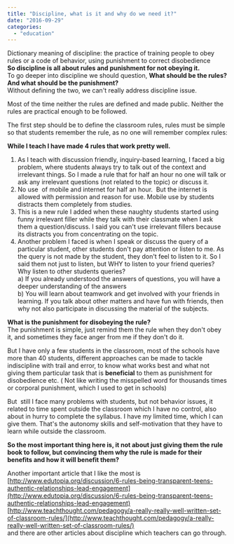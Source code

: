 ```yaml
---
title: "Discipline, what is it and why do we need it?"
date: "2016-09-29"
categories: 
  - "education"
---
```


Dictionary meaning of discipline: the practice of training people to obey rules or a code of behavior, using punishment to correct disobedience  
**So discipline is all about rules and punishment for not obeying it.**  
To go deeper into discipline we should question, **What should be the rules? And what should be the punishment?**  
Without defining the two, we can't really address discipline issue.  
  
Most of the time neither the rules are defined and made public. Neither the rules are practical enough to be followed.  
  
The first step should be to define the classroom rules, rules must be simple so that students remember the rule, as no one will remember complex rules:  
  
**While I teach I have made 4 rules that work pretty well.**  
  
1) As I teach with discussion friendly, inquiry-based learning, I faced a big problem, where students always try to talk out of the context and irrelevant things. So I made a rule that for half an hour no one will talk or ask any irrelevant questions (not related to the topic) or discuss it.  
2) No use  of mobile and internet for half an hour.  But the internet is allowed with permission and reason for use. Mobile use by students distracts them completely from studies.  
3) This is a new rule I added when these naughty students started using funny irrelevant filler while they talk with their classmate when I ask them a question/discuss. I said you can't use irrelevant fillers because its distracts you from concentrating on the topic.  
4) Another problem I faced is when I speak or discuss the query of a particular student, other students don't pay attention or listen to me. As the query is not made by the student, they don't feel to listen to it. So I said them not just to listen, but WHY to listen to your friend queries?  
Why listen to other students queries?  
a) If you already understood the answers of questions, you will have a deeper understanding of the answers  
b) You will learn about teamwork and get involved with your friends in learning. If you talk about other matters and have fun with friends, then why not also participate in discussing the material of the subjects.  
  
**What is the punishment for disobeying the rule?**  
The punishment is simple, just remind them the rule when they don't obey it, and sometimes they face anger from me if they don't do it.  
  
But I have only a few students in the classroom, most of the schools have more than 40 students, different approaches can be made to tackle indiscipline with trail and error, to know what works best and what not giving them particular task that is **beneficial** to them as punishment for disobedience etc. ( Not like writing the misspelled word for thousands times or corporal punishment, which I used to get in schools)  
  
But  still I face many problems with students, but not behavior issues, it related to time spent outside the classroom which I have no control, also about in hurry to complete the syllabus. I have my limited time, which I can give them. That's the autonomy skills and self-motivation that they have to learn while outside the classroom.  
  
**So the most important thing here is, it not about just giving them the rule book to follow, but convincing them why the rule is made for their benefits and how it will benefit them?**  
  
Another important article that I like the most is  
[http://www.edutopia.org/discussion/6-rules-being-transparent-teens-authentic-relationships-lead-engagement](http://www.edutopia.org/discussion/6-rules-being-transparent-teens-authentic-relationships-lead-engagement)  
[http://www.teachthought.com/pedagogy/a-really-really-well-written-set-of-classroom-rules/](http://www.teachthought.com/pedagogy/a-really-really-well-written-set-of-classroom-rules/)  
and there are other articles about discipline which teachers can go through.
